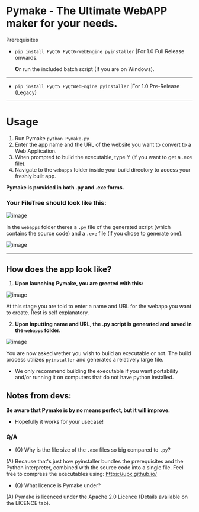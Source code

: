 # Pymake - The Ultimate WebAPP maker for your needs.


Prerequisites

- ```pip install PyQt6 PyQt6-WebEngine pyinstaller``` |For 1.0 Full Release onwards.

  **Or** run the included batch script (If you are on Windows).

-------------------------------------------------------------------------------------

- ```pip install PyQt5 PyQtWebEngine pyinstaller```  |For 1.0 Pre-Release (Legacy)


---
# Usage

1) Run Pymake ```python Pymake.py```
2) Enter the app name and the URL of the website you want to convert to a Web Application.
3) When prompted to build the executable, type Y (if you want to get a .exe file).
4) Navigate to the `webapps` folder inside your build directory to access your freshly built app.

**Pymake is provided in both .py and .exe forms.**


  ### Your FileTree should look like this:

![image](https://github.com/user-attachments/assets/fe73d65f-c396-4dbd-8fe8-583ce22b624d)

  In the `webapps` folder theres a `.py` file of the generated script (which contains the source code) and a `.exe` file (if you chose to generate one).

![image](https://github.com/user-attachments/assets/cc07e8e1-737a-42fa-9dfc-11d915d8829f)

-------------------------------------------------------------------------------------
## How does the app look like?
1. **Upon launching Pymake, you are greeted with this:**

![image](https://github.com/user-attachments/assets/f8671afe-73be-446c-bea5-a583331e0277)

At this stage you are told to enter a name and URL for the webapp you want to create. Rest is self explanatory.

2. **Upon inputting name and URL, the .py script is generated and saved in the `webapps` folder.**

![image](https://github.com/user-attachments/assets/45502de9-b351-42fc-82a5-278e02482405)

You are now asked wether you wish to build an executable or not. The build process utilizes `pyinstaller` and generates a relatively large file.
- We only recommend building the executable if you want portability and/or running it on computers that do not have python installed.

## Notes from devs:

**Be aware that Pymake is by no means perfect, but it will improve.**

- Hopefully it works for your usecase!

### Q/A

- (Q) Why is the file size of the `.exe` files so big compared to `.py`?

(A) Because that's just how pyinstaller bundles the prerequisites and the Python interpreter, combined with the source code into a single file. Feel free to compress the executables using: https://upx.github.io/


- (Q) What licence is Pymake under?

(A) Pymake is licenced under the Apache 2.0 Licence (Details available on the LICENCE tab).
